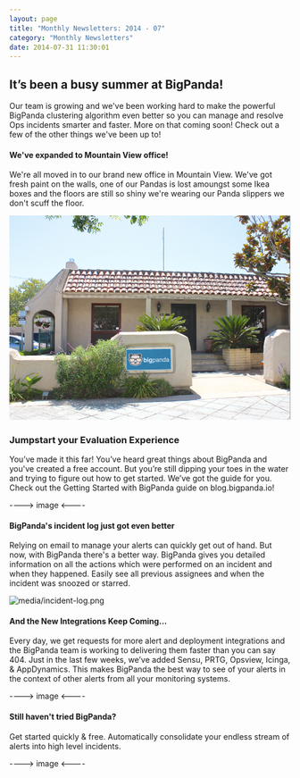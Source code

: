 ```yaml
---
layout: page
title: "Monthly Newsletters: 2014 - 07"
category: "Monthly Newsletters"
date: 2014-07-31 11:30:01
---
```


## It’s been a busy summer at BigPanda!
 
Our team is growing and we've been working hard to make the powerful BigPanda clustering algorithm even better so you can manage and resolve Ops incidents smarter and faster. More on that coming soon! Check out a few of the other things we've been up to!

#### We've expanded to Mountain View office!

We're all moved in to our brand new office in Mountain View. We've got fresh paint on the walls, one of our Pandas is lost amoungst some Ikea boxes and the floors are still so shiny we're wearing our Panda slippers we don't scuff the floor.

![media/bigpanda-mountainviewx840w.png](/media/bigpanda-mountainviewx840w.png)


### Jumpstart your Evaluation Experience

You’ve made it this far! You’ve heard great things about BigPanda and you've created a free account. But you’re still dipping your toes in the water and trying to figure out how to get started. We’ve got the guide for you. Check out the Getting Started with BigPanda guide on blog.bigpanda.io!

----> image <----

#### BigPanda's incident log just got even better

Relying on email to manage your alerts can quickly get out of hand. But now, with BigPanda there's a better way. BigPanda gives you detailed information on all the actions which were performed on an incident and when they happened. Easily see all previous assignees and when the incident was snoozed or starred.

![media/incident-log.png](https://doc-admin.bigpanda.io/docs/media/incident-log.png)
 

#### And the New Integrations Keep Coming…

Every day, we get requests for more alert and deployment integrations and the BigPanda team is working to delivering them faster than you can say 404. Just in the last few weeks, we’ve added Sensu, PRTG, Opsview, Icinga, & AppDynamics.  This makes BigPanda the best way to see of your alerts in the context of other alerts from all your monitoring systems.

 
----> image <----

#### Still haven't tried BigPanda?

Get started quickly & free.
Automatically consolidate your endless stream of alerts into high level incidents. 

----> image <----